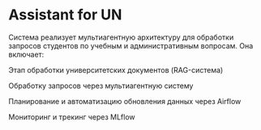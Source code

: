 # Assistant for UN
Система реализует мультиагентную архитектуру для обработки запросов студентов по учебным и административным вопросам. Она включает:

Этап обработки университетских документов (RAG-система)

Обработку запросов через мультиагентную систему

Планирование и автоматизацию обновления данных через Airflow

Мониторинг и трекинг через MLflow
